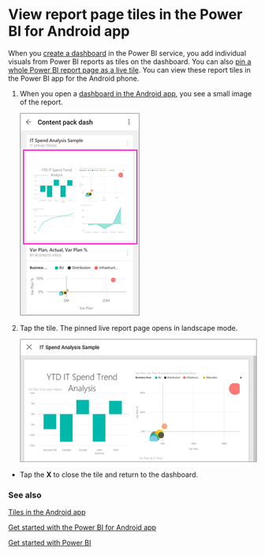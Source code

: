 <properties 
   pageTitle="View report page tiles in the Android app"
   description="View report page tiles in the Power BI for Android app"
   services="powerbi" 
   documentationCenter="" 
   authors="maggiesMSFT" 
   manager="mblythe" 
   editor=""
   tags=""
   qualityFocus="no"
   qualityDate=""/>
 
<tags
   ms.service="powerbi"
   ms.devlang="NA"
   ms.topic="article"
   ms.tgt_pltfrm="NA"
   ms.workload="powerbi"
   ms.date="02/11/2016"
   ms.author="maggies"/>

# View report page tiles in the Power BI for Android app

When you [create a dashboard](powerbi-service-dashboards.md) in the Power BI service, you add individual visuals from Power BI reports as tiles on the dashboard. You can also [pin a whole Power BI report page as a live tile](powerbi-service-pin-a-live-tile-to-a-dashboard-from-a-report.md). You can view these report tiles in the Power BI app for the Android phone.

1.  When you open a [dashboard in the Android app](powerbi-mobile-dashboards-in-the-android-app.md), you see a small image of the report.

    ![](media/powerbi-mobile-report-page-tiles-in-the-android-app/pbi_and_livetile.png)

2. Tap the tile. The pinned live report page opens in landscape mode. 

    ![](media/powerbi-mobile-report-page-tiles-in-the-android-app/pbi_and_livetile_open.png)

-   Tap the **X** to close the tile and return to the dashboard.

### See also

[Tiles in the Android app](powerbi-mobile-tiles-in-the-android-app.md)

[Get started with the Power BI for Android app](powerbi-mobile-android-app-get-started.md)

[Get started with Power BI](powerbi-service-get-started.md)
